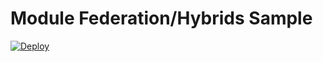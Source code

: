 # Module Federation/Hybrids Sample

[![Deploy](https://www.herokucdn.com/deploy/button.svg)](https://heroku.com/deploy)
